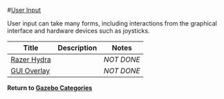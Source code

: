 #[User Input][1]

User input can take many forms, including interactions from the graphical interface and hardware devices such as joysticks.

|Title|Description|Notes|
|----|----|----|
|[Razer Hydra][3]||*NOT DONE*|
|[GUI Overlay][4]||*NOT DONE*|

**Return to [Gazebo Categories][2]**

[1]: http://gazebosim.org/tutorials?cat=user_input
[2]: ../gazebo_notes.md
[3]: ../gazebo_notes/razer_hydra.md
[4]: ../gazebo_notes/gui_overlay.md
